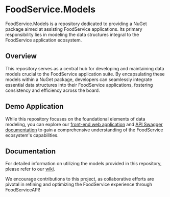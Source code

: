 # FoodService.Models

FoodService.Models is a repository dedicated to providing a NuGet package aimed at assisting FoodService applications. Its primary responsibility lies in modeling the data structures integral to the FoodService application ecosystem.

## Overview

This repository serves as a central hub for developing and maintaining data models crucial to the FoodService application suite. By encapsulating these models within a NuGet package, developers can seamlessly integrate essential data structures into their FoodService applications, fostering consistency and efficiency across the board.

## Demo Application

While this repository focuses on the foundational elements of data modeling, you can explore our [front-end web application](https://foodservice-api.azurewebsites.net/) and [API Swagger documentation](https://foodserviceapi20240506113327.azurewebsites.net/swagger/index.html) to gain a comprehensive understanding of the FoodService ecosystem's capabilities.

## Documentation

For detailed information on utilizing the models provided in this repository, please refer to our [wiki](https://foodservice.gitbook.io/foodservice/).

We encourage contributions to this project, as collaborative efforts are pivotal in refining and optimizing the FoodService experience through FoodServiceAPI!

